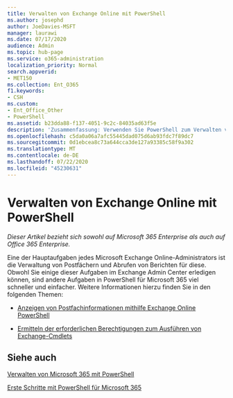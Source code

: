 ```yaml
---
title: Verwalten von Exchange Online mit PowerShell
ms.author: josephd
author: JoeDavies-MSFT
manager: laurawi
ms.date: 07/17/2020
audience: Admin
ms.topic: hub-page
ms.service: o365-administration
localization_priority: Normal
search.appverid:
- MET150
ms.collection: Ent_O365
f1.keywords:
- CSH
ms.custom:
- Ent_Office_Other
- PowerShell
ms.assetid: b23dda88-f137-4051-9c2c-84035ad63f5e
description: 'Zusammenfassung: Verwenden Sie PowerShell zum Verwalten von Microsoft Exchange Online, einschließlich Anzeigen der Postfachkonfiguration und erweiterter Berichte.'
ms.openlocfilehash: c5da0a06a7afc55445dad075d6ab93fdc7f89dc7
ms.sourcegitcommit: 0d1ebcea8c73a644cca3de127a93385c58f9a302
ms.translationtype: MT
ms.contentlocale: de-DE
ms.lasthandoff: 07/22/2020
ms.locfileid: "45230631"
---
```

# <a name="manage-exchange-online-with-powershell"></a>Verwalten von Exchange Online mit PowerShell

*Dieser Artikel bezieht sich sowohl auf Microsoft 365 Enterprise als auch auf Office 365 Enterprise.*

Eine der Hauptaufgaben jedes Microsoft Exchange Online-Administrators ist die Verwaltung von Postfächern und Abrufen von Berichten für diese. Obwohl Sie einige dieser Aufgaben im Exchange Admin Center erledigen können, sind andere Aufgaben in PowerShell für Microsoft 365 viel schneller und einfacher. Weitere Informationen hierzu finden Sie in den folgenden Themen:
  
- [Anzeigen von Postfachinformationen mithilfe Exchange Online PowerShell](https://docs.microsoft.com/exchange/recipients-in-exchange-online/manage-user-mailboxes/use-powershell-to-display-mailbox-information)
    
- [Ermitteln der erforderlichen Berechtigungen zum Ausführen von Exchange-Cmdlets](https://docs.microsoft.com/powershell/exchange/exchange-server/find-exchange-cmdlet-permissions)
    
## <a name="see-also"></a>Siehe auch

[Verwalten von Microsoft 365 mit PowerShell](manage-office-365-with-office-365-powershell.md)
  
[Erste Schritte mit PowerShell für Microsoft 365](getting-started-with-office-365-powershell.md)

